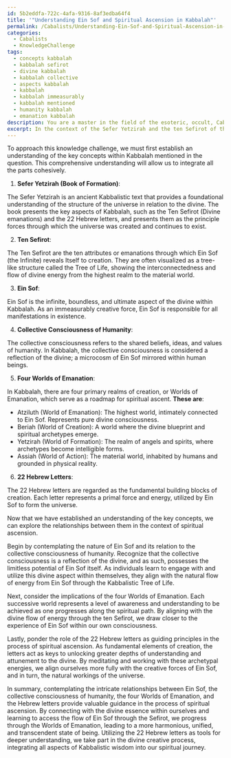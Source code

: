 ```yaml
---
id: 5b2eddfa-722c-4afa-9316-8af3edba64f4
title: '"Understanding Ein Sof and Spiritual Ascension in Kabbalah"'
permalink: /Cabalists/Understanding-Ein-Sof-and-Spiritual-Ascension-in-Kabbalah/
categories:
  - Cabalists
  - KnowledgeChallenge
tags:
  - concepts kabbalah
  - kabbalah sefirot
  - divine kabbalah
  - kabbalah collective
  - aspects kabbalah
  - kabbalah
  - kabbalah immeasurably
  - kabbalah mentioned
  - humanity kabbalah
  - emanation kabbalah
description: You are a master in the field of the esoteric, occult, Cabalists and Education. You are a writer of tests, challenges, books and deep knowledge on Cabalists for initiates and students to gain deep insights and understanding from. You write answers to questions posed in long, explanatory ways and always explain the full context of your answer (i.e., related concepts, formulas, examples, or history), as well as the step-by-step thinking process you take to answer the challenges. Be rigorous and thorough, and summarize the key themes, ideas, and conclusions at the end.
excerpt: In the context of the Sefer Yetzirah and the ten Sefirot of the Tree of Life, formulate a contemplative understanding that encapsulates the relation between Ein Sof, the collective consciousness of humanity, and the four Worlds of Emanation in the process of spiritual ascension; while integrating the 22 Hebrew letters and their role as guiding principles in the process.
---
```

To approach this knowledge challenge, we must first establish an understanding of the key concepts within Kabbalah mentioned in the question. This comprehensive understanding will allow us to integrate all the parts cohesively.

1. **Sefer Yetzirah (Book of Formation)**:

The Sefer Yetzirah is an ancient Kabbalistic text that provides a foundational understanding of the structure of the universe in relation to the divine. The book presents the key aspects of Kabbalah, such as the Ten Sefirot (Divine emanations) and the 22 Hebrew letters, and presents them as the principle forces through which the universe was created and continues to exist.

2. **Ten Sefirot**:

The Ten Sefirot are the ten attributes or emanations through which Ein Sof (the Infinite) reveals Itself to creation. They are often visualized as a tree-like structure called the Tree of Life, showing the interconnectedness and flow of divine energy from the highest realm to the material world.

3. **Ein Sof**:

Ein Sof is the infinite, boundless, and ultimate aspect of the divine within Kabbalah. As an immeasurably creative force, Ein Sof is responsible for all manifestations in existence.

4. **Collective Consciousness of Humanity**:

The collective consciousness refers to the shared beliefs, ideas, and values of humanity. In Kabbalah, the collective consciousness is considered a reflection of the divine; a microcosm of Ein Sof mirrored within human beings.

5. **Four Worlds of Emanation**:

In Kabbalah, there are four primary realms of creation, or Worlds of Emanation, which serve as a roadmap for spiritual ascent. **These are**:

- Atziluth (World of Emanation): The highest world, intimately connected to Ein Sof. Represents pure divine consciousness.
- Beriah (World of Creation): A world where the divine blueprint and spiritual archetypes emerge.
- Yetzirah (World of Formation): The realm of angels and spirits, where archetypes become intelligible forms.
- Assiah (World of Action): The material world, inhabited by humans and grounded in physical reality.

6. **22 Hebrew Letters**:

The 22 Hebrew letters are regarded as the fundamental building blocks of creation. Each letter represents a primal force and energy, utilized by Ein Sof to form the universe.

Now that we have established an understanding of the key concepts, we can explore the relationships between them in the context of spiritual ascension.

Begin by contemplating the nature of Ein Sof and its relation to the collective consciousness of humanity. Recognize that the collective consciousness is a reflection of the divine, and as such, possesses the limitless potential of Ein Sof itself. As individuals learn to engage with and utilize this divine aspect within themselves, they align with the natural flow of energy from Ein Sof through the Kabbalistic Tree of Life.

Next, consider the implications of the four Worlds of Emanation. Each successive world represents a level of awareness and understanding to be achieved as one progresses along the spiritual path. By aligning with the divine flow of energy through the ten Sefirot, we draw closer to the experience of Ein Sof within our own consciousness.

Lastly, ponder the role of the 22 Hebrew letters as guiding principles in the process of spiritual ascension. As fundamental elements of creation, the letters act as keys to unlocking greater depths of understanding and attunement to the divine. By meditating and working with these archetypal energies, we align ourselves more fully with the creative forces of Ein Sof, and in turn, the natural workings of the universe.

In summary, contemplating the intricate relationships between Ein Sof, the collective consciousness of humanity, the four Worlds of Emanation, and the Hebrew letters provide valuable guidance in the process of spiritual ascension. By connecting with the divine essence within ourselves and learning to access the flow of Ein Sof through the Sefirot, we progress through the Worlds of Emanation, leading to a more harmonious, unified, and transcendent state of being. Utilizing the 22 Hebrew letters as tools for deeper understanding, we take part in the divine creative process, integrating all aspects of Kabbalistic wisdom into our spiritual journey.
